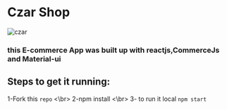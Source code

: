 # Czar Shop
![czar](https://user-images.githubusercontent.com/26817538/135317262-1b288790-a463-417b-880b-a70071e0c904.png)
### this E-commerce App was built up with reactjs,CommerceJs and Material-ui 

## Steps to get it running:
1-Fork this `repo` <\br>
2-npm install <\br>
3- to run it local `npm start`
